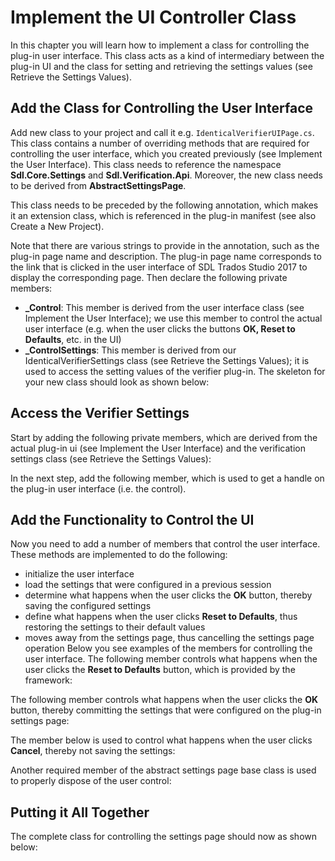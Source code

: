 Implement the UI Controller Class
=====

In this chapter you will learn how to implement a class for controlling the plug-in user interface. This class acts as a kind of intermediary between the plug-in UI and the class for setting and retrieving the settings values (see Retrieve the Settings Values).

Add the Class for Controlling the User Interface
----
Add new class to your project and call it e.g. `IdenticalVerifierUIPage.cs`. This class contains a number of overriding methods that are required for controlling the user interface, which you created previously (see Implement the User Interface). This class needs to reference the namespace **Sdl.Core.Settings** and **Sdl.Verification.Api**. Moreover, the new class needs to be derived from **AbstractSettingsPage**.

This class needs to be preceded by the following annotation, which makes it an extension class, which is referenced in the plug-in manifest (see also Create a New Project).

Note that there are various strings to provide in the annotation, such as the plug-in page name and description. The plug-in page name corresponds to the link that is clicked in the user interface of SDL Trados Studio 2017 to display the corresponding page.
Then declare the following private members:

* **_Control**: This member is derived from the user interface class (see Implement the User Interface); we use this member to control the actual user interface (e.g. when the user clicks the buttons **OK, Reset to Defaults**, etc. in the UI)
* **_ControlSettings**: This member is derived from our IdenticalVerifierSettings class (see Retrieve the Settings Values); it is used to access the setting values of the verifier plug-in.
The skeleton for your new class should look as shown below:

Access the Verifier Settings
-----
Start by adding the following private members, which are derived from the actual plug-in ui (see Implement the User Interface) and the verification settings class (see Retrieve the Settings Values):

In the next step, add the following member, which is used to get a handle on the plug-in user interface (i.e. the control).

Add the Functionality to Control the UI
------
Now you need to add a number of members that control the user interface. These methods are implemented to do the following:

* initialize the user interface
* load the settings that were configured in a previous session
* determine what happens when the user clicks the **OK** button, thereby saving the configured settings
* define what happens when the user clicks **Reset to Defaults**, thus restoring the settings to their default values
* moves away from the settings page, thus cancelling the settings page operation
Below you see examples of the members for controlling the user interface. The following member controls what happens when the user clicks the **Reset to Defaults** button, which is provided by the framework:

The following member controls what happens when the user clicks the **OK** button, thereby committing the settings that were configured on the plug-in settings page:

The member below is used to control what happens when the user clicks **Cancel**, thereby not saving the settings:

Another required member of the abstract settings page base class is used to properly dispose of the user control:

Putting it All Together
-----
The complete class for controlling the settings page should now as shown below: